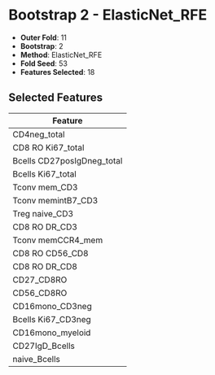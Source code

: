 # Bootstrap 2 - ElasticNet_RFE

- **Outer Fold**: 11
- **Bootstrap**: 2
- **Method**: ElasticNet_RFE
- **Fold Seed**: 53
- **Features Selected**: 18

## Selected Features

| Feature |
|---------|
| CD4neg_total |
| CD8 RO Ki67_total |
| Bcells CD27posIgDneg_total |
| Bcells Ki67_total |
| Tconv mem_CD3 |
| Tconv memintB7_CD3 |
| Treg naive_CD3 |
| CD8 RO DR_CD3 |
| Tconv memCCR4_mem |
| CD8 RO CD56_CD8 |
| CD8 RO DR_CD8 |
| CD27_CD8RO |
| CD56_CD8RO |
| CD16mono_CD3neg |
| Bcells Ki67_CD3neg |
| CD16mono_myeloid |
| CD27IgD_Bcells |
| naive_Bcells |
